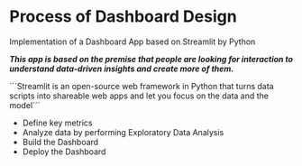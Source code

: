 # Process of Dashboard Design
Implementation of a Dashboard App based on Streamlit by Python

***This app is based on the premise that people are looking for interaction to understand data-driven insights and create more of them.***

´´´Streamlit is an open-source web framework in Python that turns data scripts into shareable web apps and let you focus on the data and the model´´´

- Define key metrics
- Analyze data by performing Exploratory Data Analysis
- Build the Dashboard
- Deploy the Dashboard

